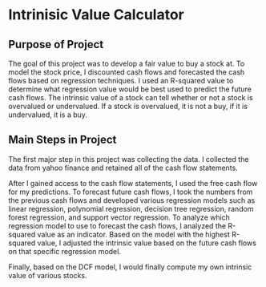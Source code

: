 # Intrinisic Value Calculator
## Purpose of Project
The goal of this project was to develop a fair value to buy a stock at. To model the stock price, I discounted cash flows and forecasted the cash flows based on regression techniques. I used an R-squared value to determine what regression value would be best used to predict the future cash flows. The intrinsic value of a stock can tell whether or not a stock is overvalued or undervalued. If a stock is overvalued, it is not a buy, if it is undervalued, it is a buy.
## Main Steps in Project
The first major step in this project was collecting the data. I collected the data from yahoo finance and retained all of the cash flow statements. 

After I gained access to the cash flow statements, I used the free cash flow for my predictions. To forecast future cash flows, I took the numbers from the previous cash flows and developed various regression models such as linear regression, polynomial regression, decision tree regression, random forest regression, and support vector regression. To analyze which regression model to use to forecast the cash flows, I analyzed the R-squared value as an indicator. Based on the model with the highest R-squared value, I adjusted the intrinsic value based on the future cash flows on that specific regression model.

Finally, based on the DCF model, I would finally compute my own intrinsic value of various stocks. 


